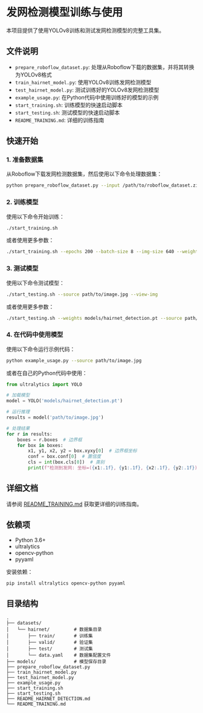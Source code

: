 # 发网检测模型训练与使用

本项目提供了使用YOLOv8训练和测试发网检测模型的完整工具集。

## 文件说明

- `prepare_roboflow_dataset.py`: 处理从Roboflow下载的数据集，并将其转换为YOLOv8格式
- `train_hairnet_model.py`: 使用YOLOv8训练发网检测模型
- `test_hairnet_model.py`: 测试训练好的YOLOv8发网检测模型
- `example_usage.py`: 在Python代码中使用训练好的模型的示例
- `start_training.sh`: 训练模型的快速启动脚本
- `start_testing.sh`: 测试模型的快速启动脚本
- `README_TRAINING.md`: 详细的训练指南

## 快速开始

### 1. 准备数据集

从Roboflow下载发网检测数据集，然后使用以下命令处理数据集：

```bash
python prepare_roboflow_dataset.py --input /path/to/roboflow_dataset.zip --output datasets/hairnet
```

### 2. 训练模型

使用以下命令开始训练：

```bash
./start_training.sh
```

或者使用更多参数：

```bash
./start_training.sh --epochs 200 --batch-size 8 --img-size 640 --weights yolov8s.pt --device cuda:0
```

### 3. 测试模型

使用以下命令测试模型：

```bash
./start_testing.sh --source path/to/image.jpg --view-img
```

或者使用更多参数：

```bash
./start_testing.sh --weights models/hairnet_detection.pt --source path/to/video.mp4 --conf-thres 0.3 --view-img
```

### 4. 在代码中使用模型

使用以下命令运行示例代码：

```bash
python example_usage.py --source path/to/image.jpg
```

或者在自己的Python代码中使用：

```python
from ultralytics import YOLO

# 加载模型
model = YOLO('models/hairnet_detection.pt')

# 运行推理
results = model('path/to/image.jpg')

# 处理结果
for r in results:
    boxes = r.boxes  # 边界框
    for box in boxes:
        x1, y1, x2, y2 = box.xyxy[0]  # 边界框坐标
        conf = box.conf[0]  # 置信度
        cls = int(box.cls[0])  # 类别
        print(f"检测到发网: 坐标=({x1:.1f}, {y1:.1f}, {x2:.1f}, {y2:.1f}), 置信度={conf:.2f}")
```

## 详细文档

请参阅 [README_TRAINING.md](README_TRAINING.md) 获取更详细的训练指南。

## 依赖项

- Python 3.6+
- ultralytics
- opencv-python
- pyyaml

安装依赖：

```bash
pip install ultralytics opencv-python pyyaml
```

## 目录结构

```
.
├── datasets/
│   └── hairnet/         # 数据集目录
│       ├── train/       # 训练集
│       ├── valid/       # 验证集
│       ├── test/        # 测试集
│       └── data.yaml    # 数据集配置文件
├── models/              # 模型保存目录
├── prepare_roboflow_dataset.py
├── train_hairnet_model.py
├── test_hairnet_model.py
├── example_usage.py
├── start_training.sh
├── start_testing.sh
├── README_HAIRNET_DETECTION.md
└── README_TRAINING.md
```
